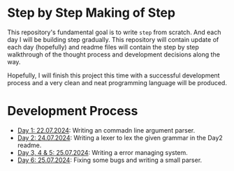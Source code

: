 # Step by Step Making of Step
This repository's fundamental goal is to write `step` from scratch. And each day I will be building step gradually.
This repository will contain update of each day (hopefully) and readme files will contain the step by step walkthrough
of the thought process and development decisions along the way.

Hopefully, I will finish this project this time with a successful development process and a very clean and neat programming language
will be produced.

# Development Process
- [Day 1: 22.07.2024](Day1/README.md): Writing an commadn line argument parser.
- [Day 2: 24.07.2024](Day2/README.md): Writing a lexer to lex the given grammar in the Day2 readme.
- [Day 3, 4 & 5: 25.07.2024](Day3-4-5/README.md): Writing a error managing system.
- [Day 6: 25.07.2024](Day6/README.md): Fixing some bugs and writing a small parser.
